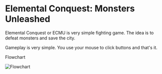 <h1>Elemental Conquest: Monsters Unleashed</h1>
<p>Elemental Conquest or ECMU is very simple fighting game. The idea is to defeat monsters and save the city.</p>
<p>Gameplay is very simple. You use your mouse to click buttons and that's it.</p>

<p>Flowchart</p>
<img src="ECMUVuokaavio" alt="Flowchart">

